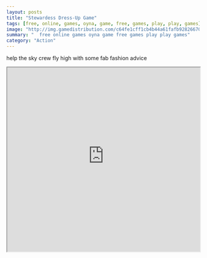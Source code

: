 ```yaml
---
layout: posts
title: "Stewardess Dress-Up Game"
tags: [free, online, games, oyna, game, free, games, play, play, games]
image: "http://img.gamedistribution.com/c64fe1cff1cb4b44a61fafb92826670e.jpg"
summary: "  free online games oyna game free games play play games"
category: "Action"
---
```


help the sky crew fly high with some fab fashion advice

<iframe width="100%" height="480px;" src="http://flash.gamedistribution.com?game=c64fe1cff1cb4b44a61fafb92826670e"></iframe>